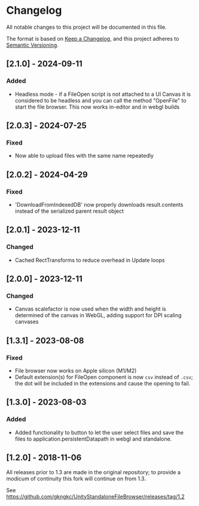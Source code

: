 ﻿# Changelog
All notable changes to this project will be documented in this file.

The format is based on [Keep a Changelog](https://keepachangelog.com/en/1.0.0/),
and this project adheres to [Semantic Versioning](https://semver.org/spec/v2.0.0.html).

## [2.1.0] - 2024-09-11

### Added

- Headless mode - if a FileOpen script is not attached to a UI Canvas it is considered to be headless and you can call 
  the method "OpenFile" to start the file browser. This now works in-editor and in webgl builds

## [2.0.3] - 2024-07-25

### Fixed

- Now able to upload files with the same name repeatedly

## [2.0.2] - 2024-04-29

### Fixed

- 'DownloadFromIndexedDB' now properly downloads result.contents instead of the serialized parent result object

## [2.0.1] - 2023-12-11

### Changed

- Cached RectTransforms to reduce overhead in Update loops

## [2.0.0] - 2023-12-11

### Changed

- Canvas scalefactor is now used when the width and height is determined of the canvas in WebGL, adding support for DPI scaling canvases

## [1.3.1] - 2023-08-08

### Fixed

- File browser now works on Apple silicon (M1/M2)
- Default extension(s) for FileOpen component is now `csv` instead of `.csv`; the dot will be included in the extensions
  and cause the opening to fail.

## [1.3.0] - 2023-08-03

### Added

* Added functionality to button to let the user select files and save the files to application.persistentDatapath in 
  webgl and standalone.

## [1.2.0] - 2018-11-06

All releases prior to 1.3 are made in the original repository; to provide a modicum of continuity this fork will 
continue on from 1.3.

See https://github.com/gkngkc/UnityStandaloneFileBrowser/releases/tag/1.2
